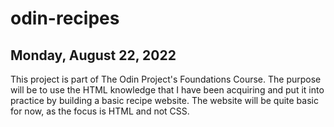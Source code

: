 # odin-recipes

## Monday, August 22, 2022
This project is part of The Odin Project's Foundations Course. The purpose will be to use the HTML knowledge that I have been acquiring and put it into practice by building a basic recipe website. The website will be quite basic for now, as the focus is HTML and not CSS.